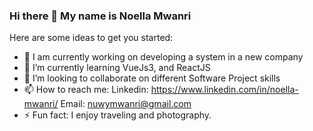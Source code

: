 ### Hi there 👋 My name is Noella Mwanri


Here are some ideas to get you started:

- 🔭 I am currently working on developing a system in a new company
- 🌱 I’m currently learning VueJs3, and ReactJS
- 👯 I’m looking to collaborate on different Software Project skills
- 📫 How to reach me: 
Linkedin: https://www.linkedin.com/in/noella-mwanri/
Email: nuwymwanri@gmail.com
- ⚡ Fun fact: I enjoy traveling and photography.

